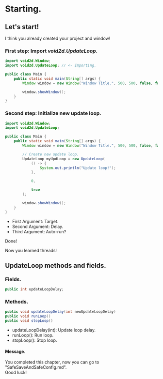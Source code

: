 # Starting.
## Let's start!
I think you already created your project and window!

### First step: Import *void2d.UpdateLoop*.
```java
import void2d.Window;
import void2d.UpdateLoop; // <- Importing.

public class Main {
    public static void main(String[] args) {
        Window window = new Window("Window Title.", 500, 500, false, false);

        window.showWindow();
    }
}
```

### Second step: Initialize new update loop.
```java
import void2d.Window;
import void2d.UpdateLoop;

public class Main {
    public static void main(String[] args) {
        Window window = new Window("Window Title.", 500, 500, false, false);

        // Create new update loop.
        UpdateLoop myUpdLoop = new UpdateLoop(
            () -> {
                System.out.println("Update loop!");
            },

            0,

            true
        );

        window.showWindow();
    }
}
```

- First Argument: Target.
- Second Argument: Delay.
- Third Argument: Auto-run?

Done!

Now you learned threads!

## UpdateLoop methods and fields.
### Fields.
```java
public int updateLoopDelay;
```

### Methods.
```java
public void updateLoopDelay(int newUpdateLoopDelay)
public void runLoop()
public void stopLoop()
```

- updateLoopDelay(int): Update loop delay.
- runLoop(): Run loop.
- stopLoop(): Stop loop.

#### Message.
You completed this chapter, now you can go to "SafeSaveAndSafeConfig.md".
<br>Good luck!
